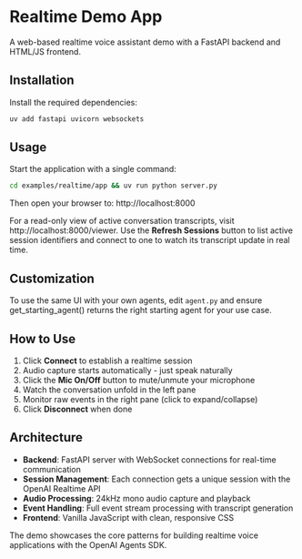# Realtime Demo App

A web-based realtime voice assistant demo with a FastAPI backend and HTML/JS frontend.

## Installation

Install the required dependencies:

```bash
uv add fastapi uvicorn websockets
```

## Usage

Start the application with a single command:

```bash
cd examples/realtime/app && uv run python server.py
```

Then open your browser to: http://localhost:8000

For a read-only view of active conversation transcripts, visit http://localhost:8000/viewer. Use the **Refresh Sessions** button to list active session identifiers and connect to one to watch its transcript update in real time.

## Customization

To use the same UI with your own agents, edit `agent.py` and ensure get_starting_agent() returns the right starting agent for your use case.

## How to Use

1. Click **Connect** to establish a realtime session
2. Audio capture starts automatically - just speak naturally
3. Click the **Mic On/Off** button to mute/unmute your microphone
4. Watch the conversation unfold in the left pane
5. Monitor raw events in the right pane (click to expand/collapse)
6. Click **Disconnect** when done

## Architecture

-   **Backend**: FastAPI server with WebSocket connections for real-time communication
-   **Session Management**: Each connection gets a unique session with the OpenAI Realtime API
-   **Audio Processing**: 24kHz mono audio capture and playback
-   **Event Handling**: Full event stream processing with transcript generation
-   **Frontend**: Vanilla JavaScript with clean, responsive CSS

The demo showcases the core patterns for building realtime voice applications with the OpenAI Agents SDK.
